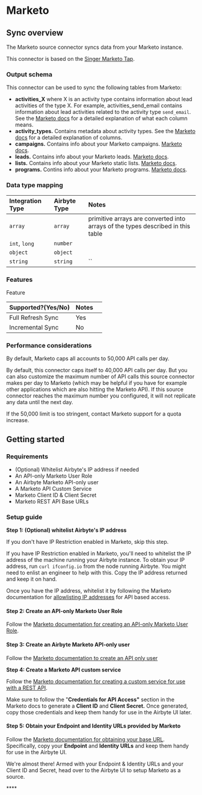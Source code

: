 # Marketo

## Sync overview

The Marketo source connector syncs data from your Marketo instance.

This connector is based on the [Singer Marketo Tap](https://github.com/singer-io/tap-marketo).

### Output schema

This connector can be used to sync the following tables from Marketo:

* **activities\_X** where X is an activity type contains information about lead activities of the type X. For example, activities\_send\_email contains information about lead activities related to the activity type `send_email`. See the [Marketo docs](https://developers.marketo.com/rest-api/endpoint-reference/lead-database-endpoint-reference/#!/Activities/getLeadActivitiesUsingGET) for a detailed explanation of what each column means. 
* **activity\_types.** Contains metadata about activity types. See the [Marketo docs](https://developers.marketo.com/rest-api/endpoint-reference/lead-database-endpoint-reference/#!/Activities/getAllActivityTypesUsingGET) for a detailed explanation of columns. 
* **campaigns.** Contains info about your Marketo campaigns. [Marketo docs](https://developers.marketo.com/rest-api/endpoint-reference/lead-database-endpoint-reference/#!/Campaigns/getCampaignsUsingGET). 
* **leads.** Contains info about your Marketo leads. [Marketo docs](https://developers.marketo.com/rest-api/endpoint-reference/lead-database-endpoint-reference/#!/Leads/getLeadByIdUsingGET). 
* **lists.** Contains info about your Marketo static lists. [Marketo docs](https://developers.marketo.com/rest-api/endpoint-reference/lead-database-endpoint-reference/#!/Static_Lists/getListByIdUsingGET). 
* **programs.** Contins info about your Marketo programs. [Marketo docs](https://developers.marketo.com/rest-api/endpoint-reference/asset-endpoint-reference/#!/Programs/browseProgramsUsingGET). 

### Data type mapping

| Integration Type | Airbyte Type | Notes |
| :--- | :--- | :--- |
| `array` | `array` | primitive arrays are converted into arrays of the types described in this table |
| `int`, `long` | `number` |  |
| `object` | `object` |  |
| `string` | `string` | \`\` |

### Features

Feature

| Supported?\(Yes/No\) | Notes |  |
| :--- | :--- | :--- |
| Full Refresh Sync | Yes |  |
| Incremental Sync | No |  |

### Performance considerations

By default, Marketo caps all accounts to 50,000 API calls per day.

By default, this connector caps itself to 40,000 API calls per day. But you can also customize the maximum number of API calls this source connector makes per day to Marketo \(which may be helpful if you have for example other applications which are also hitting the Marketo API\). If this source connector reaches the maximum number you configured, it will not replicate any data until the next day.

If the 50,000 limit is too stringent, contact Marketo support for a quota increase.

## Getting started

### Requirements

* \(Optional\) Whitelist Airbyte's IP address if needed
* An API-only Marketo User Role 
* An Airbyte Marketo API-only user
* A Marketo API Custom Service
* Marketo Client ID & Client Secret
* Marketo REST API Base URLs 

### Setup guide

**Step 1: \(Optional\) whitelist Airbyte's IP address**

If you don't have IP Restriction enabled in Marketo, skip this step.

If you have IP Restriction enabled in Marketo, you'll need to whitelist the IP address of the machine running your Airbyte instance. To obtain your IP address, run `curl ifconfig.io` from the node running Airbyte. You might need to enlist an engineer to help with this. Copy the IP address returned and keep it on hand.

Once you have the IP address, whitelist it by following the Marketo documentation for [allowlisting IP addresses](https://docs.marketo.com/display/public/DOCS/Create+an+Allowlist+for+IP-Based+API+Access) for API based access.

#### Step 2: Create an API-only Marketo User Role

Follow the [Marketo documentation for creating an API-only Marketo User Role](https://docs.marketo.com/display/public/DOCS/Create+an+API+Only+User+Role).

#### Step 3: Create an Airbyte Marketo API-only user

Follow the [Marketo documentation to create an API only user](https://docs.marketo.com/display/public/DOCS/Create+an+API+Only+User)

**Step 4: Create a Marketo API custom service**

Follow the [Marketo documentation for creating a custom service for use with a REST API](https://docs.marketo.com/display/public/DOCS/Create+a+Custom+Service+for+Use+with+ReST+API).

Make sure to follow the "**Credentials for API Access"** section in the Marketo docs to generate a **Client ID** and **Client Secret.** Once generated, copy those credentials and keep them handy for use in the Airbyte UI later.

#### Step 5: Obtain your Endpoint and Identity URLs provided by Marketo

Follow the [Marketo documentation for obtaining your base URL](https://developers.marketo.com/rest-api/base-url/). Specifically, copy your **Endpoint** and **Identity URLs** and keep them handy for use in the Airbyte UI.

We're almost there! Armed with your Endpoint & Identity URLs and your Client ID and Secret, head over to the Airbyte UI to setup Marketo as a source.

\*\*\*\*


